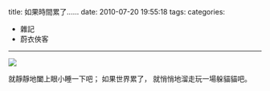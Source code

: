 title: 如果時間累了......
date: 2010-07-20 19:55:18
tags:
categories:
- 雜記
- 蔚衣俠客
---

![](/blog/img/20100720-195518-1.jpg)

就靜靜地闔上眼小睡一下吧；
如果世界累了，
就悄悄地溜走玩一場躲貓貓吧。